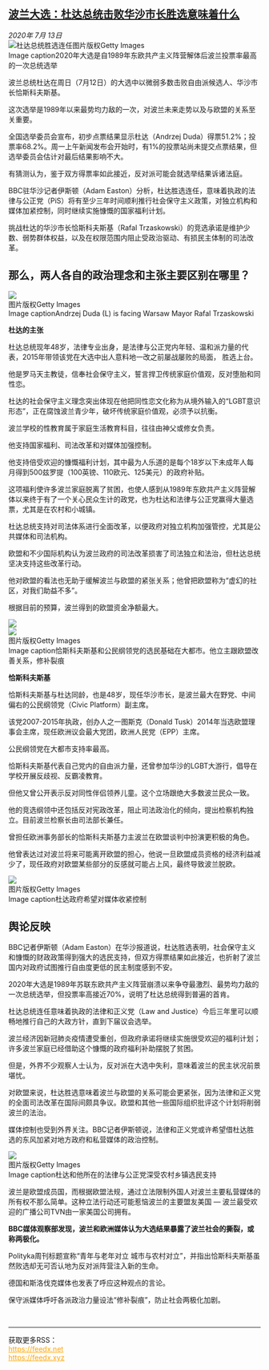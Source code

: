 <!--1594662412000-->
[波兰大选：杜达总统击败华沙市长胜选意味着什么](http://www.bbc.com/zhongwen/simp/world-53392848)
------

<div><i>2020年 7月 13日</i></div><div><div class="story-body__inner" property="articleBody"><div class="media-landscape has-caption full-width lead"><span class="image-and-copyright-container"><img class="js-image-replace" alt="杜达总统胜选连任" src="https://images.weserv.nl/?url=ichef.bbci.co.uk/news/640/cpsprodpb/67BB/production/_113355562_gettyimages-1226594655.jpg"><span class="off-screen">图片版权</span><span class="story-image-copyright">Getty Images</span></span><figcaption class="media-caption"><span class="off-screen">Image caption</span><span class="media-caption__text">2020年大选是自1989年东欧共产主义阵营解体后波兰投票率最高的一次总统选举</span></figcaption></div><p class="story-body__introduction">波兰总统杜达在周日（7月12日）的大选中以微弱多数击败自由派候选人、华沙市长恰斯科夫斯基。</p><div id="bbccom_mpu_3" class="bbccom_slot mpu-ad" aria-hidden="true"><div class="bbccom_advert"></div></div><p>这次选举是1989年以来最势均力敌的一次，对波兰未来走势以及与欧盟的关系至关重要。</p><p>全国选举委员会宣布，初步点票结果显示杜达（Andrzej Duda）得票51.2%；投票率68.2%。周一上午新闻发布会开始时，有1%的投票站尚未提交点票结果，但选举委员会估计对最后结果影响不大。</p><div id="bbccom_mpu_1_2" class="bbccom_slot mpu-ad" aria-hidden="true"><div class="bbccom_advert"></div></div><p>有猜测认为，鉴于双方得票率如此接近，反对派可能会就选举结果诉诸法庭。</p><p>BBC驻华沙记者伊斯顿（Adam Easton）分析，杜达胜选连任，意味着执政的法律与公正党（PiS）将有至少三年时间顺利推行社会保守主义政策，对独立机构和媒体加紧控制，同时继续实施慷慨的国家福利计划。</p><p>挑战杜达的华沙市长恰斯科夫斯基（Rafal Trzaskowski）的竞选承诺是维护少数、弱势群体权益，以及在权限范围内阻止受政治驱动、有损民主体制的司法改革。</p><h2 class="story-body__crosshead">那么，两人各自的政治理念和主张主要区别在哪里？</h2><div class="media-landscape has-caption full-width"><span class="image-and-copyright-container"><img src="https://images.weserv.nl/?url=ichef.bbci.co.uk/news/640/cpsprodpb/1EBD/production/_113296870_befunky-collage-1.jpg"><br><span class="off-screen">图片版权</span><span class="story-image-copyright">Getty Images</span></span><figcaption class="media-caption"><span class="off-screen">Image caption</span><span class="media-caption__text">Andrzej Duda (L) is facing Warsaw Mayor Rafal Trzaskowski</span></figcaption></div><p><strong>杜达的主张</strong></p><p>杜达总统现年48岁，法律专业出身，是法律与公正党内年轻、温和派力量的代表，2015年带领该党在大选中出人意料地一改之前屡战屡败的局面， 胜选上台。</p><p>他是罗马天主教徒，信奉社会保守主义，誓言捍卫传统家庭价值观，反对堕胎和同性恋。</p><p>杜达的社会保守主义理念突出体现在他把同性恋文化称为从境外输入的“LGBT意识形态”，正在腐蚀波兰青少年，破坏传统家庭价值观，必须予以抗衡。</p><p>波兰学校的性教育属于家庭生活教育科目，往往由神父或修女负责。</p><p>他支持国家福利、司法改革和对媒体加强控制。</p><p>他支持倍受欢迎的慷慨福利计划，其中最为人乐道的是每个18岁以下未成年人每月得到500兹罗提（100英镑、110欧元、125美元）的政府补贴。</p><p>这项福利使许多波兰家庭脱离了贫困，也使人感到从1989年东欧共产主义阵营解体以来终于有了一个关心民众生计的政党，也为杜达和法律与公正党赢得大量选票，尤其是在农村和小城镇。</p><p>杜达总统支持对司法体系进行全面改革，以便政府对独立机构加强管控，尤其是公共媒体和司法机构。</p><p>欧盟和不少国际机构认为波兰政府的司法改革损害了司法独立和法治，但杜达总统坚决支持这些改革行动。</p><p>他对欧盟的看法也无助于缓解波兰与欧盟的紧张关系；他曾把欧盟称为“虚幻的社区，对我们助益不多”。</p><p>根据目前的预算，波兰得到的欧盟资金净额最大。</p><div class="media-landscape no-caption body-width"><span class="image-and-copyright-container"><img src="https://images.weserv.nl/?url=ichef.bbci.co.uk/news/640/cpsprodpb/10301/production/_98950366_presentational_grey_line464-nc.jpg"><br></span></div><div class="media-landscape has-caption full-width"><span class="image-and-copyright-container"><img src="https://images.weserv.nl/?url=ichef.bbci.co.uk/news/640/cpsprodpb/BFF8/production/_113344194_062398459-1.jpg"><br><span class="off-screen">图片版权</span><span class="story-image-copyright">Getty Images</span></span><figcaption class="media-caption"><span class="off-screen">Image caption</span><span class="media-caption__text">恰斯科夫斯基和公民纲领党的选民基础在大都市。他立主跟欧盟改善关系，修补裂痕</span></figcaption></div><p><strong>恰斯科夫斯基</strong></p><p>恰斯科夫斯基与杜达同龄，也是48岁，现任华沙市长，是波兰最大在野党、中间偏右的公民纲领党（Civic Platform）副主席。</p><p>该党2007-2015年执政，创办人之一图斯克（Donald Tusk）2014年当选欧盟理事会主席，现任欧洲议会最大党团，欧洲人民党（EPP）主席。</p><p>公民纲领党在大都市支持率最高。</p><p>恰斯科夫斯基代表自己党内的自由派力量，还曾参加华沙的LGBT大游行，倡导在学校开展反歧视、反霸凌教育。</p><p>但他又曾公开表示反对同性伴侣领养儿童。这个立场跟绝大多数波兰民众一致。</p><p>他的竞选纲领中还包括反对宪政改革，阻止司法政治化的倾向，提出检察机构独立。目前波兰检察长由司法部长兼任。</p><p>曾担任欧洲事务部长的恰斯科夫斯基力主波兰在欧盟谈判中扮演更积极的角色。</p><p>他曾表达过对波兰将来可能离开欧盟的担心，他说一旦欧盟成员资格的经济利益减少了，现任政府对欧盟某些部分的反感就可能占上风，最终导致波兰脱欧。</p><div class="media-landscape has-caption full-width"><span class="image-and-copyright-container"><img src="https://images.weserv.nl/?url=ichef.bbci.co.uk/news/640/cpsprodpb/8ECB/production/_113355563_863c99d8-41d6-4dbf-b9ae-55b483dc831a.jpg"><br><span class="off-screen">图片版权</span><span class="story-image-copyright">Getty Images</span></span><figcaption class="media-caption"><span class="off-screen">Image caption</span><span class="media-caption__text">杜达政府希望对媒体收紧控制</span></figcaption></div><h2 class="story-body__crosshead">舆论反映</h2><p>BBC记者伊斯顿（Adam Easton）在华沙报道说，杜达胜选表明，社会保守主义和慷慨的财政政策得到强大的选民支持，但双方得票结果如此接近，也折射了波兰国内对政府试图推行自由度更低的民主制度感到不安。</p><p>2020年大选是1989年苏联东欧共产主义阵营崩溃以来争夺最激烈、最势均力敌的一次总统选举，但投票率高接近70%，说明了杜达总统得到普遍的首肯。</p><p>杜达总统连任意味着执政的法律和正义党（Law and Justice）今后三年里可以顺畅地推行自己的大政方针，直到下届议会选举。</p><p>波兰经济因新冠肺炎疫情遭受重创，但政府承诺将继续实施很受欢迎的福利计划；许多波兰家庭已经借助这个慷慨的政府福利补助摆脱了贫困。</p><p>但是，外界不少观察人士认为，反对派在大选中失利，意味着波兰的民主状况前景堪忧。</p><p>对欧盟来说，杜达胜选意味着波兰与欧盟的关系可能会更紧张，因为法律和正义党的全面司法改革在国际间颇具争议。欧盟和其他一些国际组织批评这个计划将削弱波兰的法治。</p><p>媒体控制也受到外界关注。BBC记者伊斯顿说，法律和正义党或许希望借杜达胜选的东风加紧对地方政府和私营媒体的政治控制。</p><div class="media-landscape has-caption full-width"><span class="image-and-copyright-container"><img src="https://images.weserv.nl/?url=ichef.bbci.co.uk/news/640/cpsprodpb/17543/production/_113355559_4378c823-db0c-45dc-be72-7d40f65ce9b3.jpg"><br><span class="off-screen">图片版权</span><span class="story-image-copyright">Getty Images</span></span><figcaption class="media-caption"><span class="off-screen">Image caption</span><span class="media-caption__text">杜达和他所在的法律与公正党深受农村乡镇选民支持</span></figcaption></div><p>波兰是欧盟成员国，而根据欧盟法规，通过立法限制外国人对波兰主要私营媒体的所有权不那么简单。这种立法行动还可能惹恼波兰的主要盟友美国 — 波兰最受欢迎的广播公司TVN由一家美国公司拥有。</p><p><strong>BBC媒体观察部发现，波兰和欧洲媒体认为大选结果暴露了波兰社会的撕裂，或称两极化。</strong></p><p>Polityka周刊标题宣称“青年与老年对立 城市与农村对立”，并指出恰斯科夫斯基虽然败选却无可否认地为反对派阵营注入新的生命。</p><p>德国和斯洛伐克媒体也发表了呼应这种观点的言论。</p><p>保守派媒体呼吁各派政治力量设法“修补裂痕”，防止社会两极化加剧。</p></div></div><br><hr><div>获取更多RSS：<br><a href="https://feedx.net" style="color:orange" target="_blank">https://feedx.net</a> <br><a href="https://feedx.xyz" style="color:orange" target="_blank">https://feedx.xyz</a><br></div>
